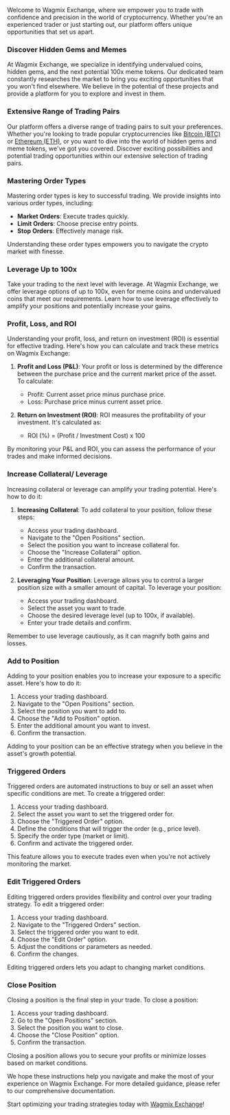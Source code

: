 Welcome to Wagmix Exchange, where we empower you to trade with confidence and precision in the world of cryptocurrency. Whether you're an experienced trader or just starting out, our platform offers unique opportunities that set us apart.

### Discover Hidden Gems and Memes

At Wagmix Exchange, we specialize in identifying undervalued coins, hidden gems, and the next potential 100x meme tokens. Our dedicated team constantly researches the market to bring you exciting opportunities that you won't find elsewhere. We believe in the potential of these projects and provide a platform for you to explore and invest in them.

### Extensive Range of Trading Pairs

Our platform offers a diverse range of trading pairs to suit your preferences. Whether you're looking to trade popular cryptocurrencies like [Bitcoin (BTC)](https://wagmix.io/exchange/dashboard?coin_pair=BTC_USDT) or [Ethereum (ETH)](https://wagmix.io/exchange/dashboard?coin_pair=ETH_USDT), or you want to dive into the world of hidden gems and meme tokens, we've got you covered. Discover exciting possibilities and potential trading opportunities within our extensive selection of trading pairs.

### Mastering Order Types

Mastering order types is key to successful trading. We provide insights into various order types, including:

- **Market Orders**: Execute trades quickly.
- **Limit Orders**: Choose precise entry points.
- **Stop Orders**: Effectively manage risk.

Understanding these order types empowers you to navigate the crypto market with finesse.

### Leverage Up to 100x

Take your trading to the next level with leverage. At Wagmix Exchange, we offer leverage options of up to 100x, even for meme coins and undervalued coins that meet our requirements. Learn how to use leverage effectively to amplify your positions and potentially increase your gains.

### Profit, Loss, and ROI

Understanding your profit, loss, and return on investment (ROI) is essential for effective trading. Here's how you can calculate and track these metrics on Wagmix Exchange:

1. **Profit and Loss (P&L)**: Your profit or loss is determined by the difference between the purchase price and the current market price of the asset. To calculate:
   - Profit: Current asset price minus purchase price.
   - Loss: Purchase price minus current asset price.

2. **Return on Investment (ROI)**: ROI measures the profitability of your investment. It's calculated as:
   - ROI (%) = (Profit / Investment Cost) x 100

By monitoring your P&L and ROI, you can assess the performance of your trades and make informed decisions.

### Increase Collateral/ Leverage

Increasing collateral or leverage can amplify your trading potential. Here's how to do it:

1. **Increasing Collateral**: To add collateral to your position, follow these steps:
   - Access your trading dashboard.
   - Navigate to the "Open Positions" section.
   - Select the position you want to increase collateral for.
   - Choose the "Increase Collateral" option.
   - Enter the additional collateral amount.
   - Confirm the transaction.

2. **Leveraging Your Position**: Leverage allows you to control a larger position size with a smaller amount of capital. To leverage your position:
   - Access your trading dashboard.
   - Select the asset you want to trade.
   - Choose the desired leverage level (up to 100x, if available).
   - Enter your trade details and confirm.

Remember to use leverage cautiously, as it can magnify both gains and losses.

### Add to Position

Adding to your position enables you to increase your exposure to a specific asset. Here's how to do it:

1. Access your trading dashboard.
2. Navigate to the "Open Positions" section.
3. Select the position you want to add to.
4. Choose the "Add to Position" option.
5. Enter the additional amount you want to invest.
6. Confirm the transaction.

Adding to your position can be an effective strategy when you believe in the asset's growth potential.

### Triggered Orders

Triggered orders are automated instructions to buy or sell an asset when specific conditions are met. To create a triggered order:

1. Access your trading dashboard.
2. Select the asset you want to set the triggered order for.
3. Choose the "Triggered Order" option.
4. Define the conditions that will trigger the order (e.g., price level).
5. Specify the order type (market or limit).
6. Confirm and activate the triggered order.

This feature allows you to execute trades even when you're not actively monitoring the market.

### Edit Triggered Orders

Editing triggered orders provides flexibility and control over your trading strategy. To edit a triggered order:

1. Access your trading dashboard.
2. Navigate to the "Triggered Orders" section.
3. Select the triggered order you want to edit.
4. Choose the "Edit Order" option.
5. Adjust the conditions or parameters as needed.
6. Confirm the changes.

Editing triggered orders lets you adapt to changing market conditions.

### Close Position

Closing a position is the final step in your trade. To close a position:

1. Access your trading dashboard.
2. Go to the "Open Positions" section.
3. Select the position you want to close.
4. Choose the "Close Position" option.
5. Confirm the transaction.

Closing a position allows you to secure your profits or minimize losses based on market conditions.

We hope these instructions help you navigate and make the most of your experience on Wagmix Exchange. For more detailed guidance, please refer to our comprehensive documentation.

Start optimizing your trading strategies today with [Wagmix Exchange](https://wagmix.io/)!
